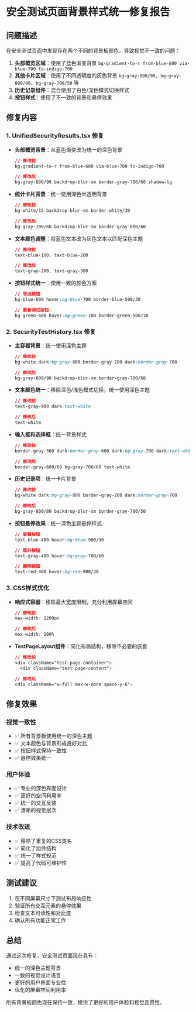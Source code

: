 # 安全测试页面背景样式统一修复报告

## 问题描述
在安全测试页面中发现存在两个不同的背景板颜色，导致视觉不一致的问题：

1. **头部概览区域**：使用了蓝色渐变背景 `bg-gradient-to-r from-blue-600 via-blue-700 to-indigo-700`
2. **其他卡片区域**：使用了不同透明度的灰色背景 `bg-gray-800/90`、`bg-gray-800/80`、`bg-gray-700/50` 等
3. **历史记录组件**：混合使用了白色/深色模式切换样式
4. **按钮样式**：使用了不一致的背景和悬停效果

## 修复内容

### 1. UnifiedSecurityResults.tsx 修复
- **头部概览背景**：从蓝色渐变改为统一的深色背景
  ```css
  // 修改前
  bg-gradient-to-r from-blue-600 via-blue-700 to-indigo-700
  
  // 修改后
  bg-gray-800/90 backdrop-blur-sm border-gray-700/60 shadow-lg
  ```

- **统计卡片背景**：统一使用深色半透明背景
  ```css
  // 修改前
  bg-white/15 backdrop-blur-sm border-white/30
  
  // 修改后
  bg-gray-700/60 backdrop-blur-sm border-gray-600/60
  ```

- **文本颜色调整**：将蓝色文本改为灰色文本以匹配深色主题
  ```css
  // 修改前
  text-blue-100, text-blue-200
  
  // 修改后
  text-gray-200, text-gray-300
  ```

- **按钮样式统一**：使用一致的颜色方案
  ```css
  // 导出按钮
  bg-blue-600 hover:bg-blue-700 border-blue-500/30
  
  // 重新测试按钮
  bg-green-600 hover:bg-green-700 border-green-500/30
  ```

### 2. SecurityTestHistory.tsx 修复
- **主容器背景**：统一使用深色主题
  ```css
  // 修改前
  bg-white dark:bg-gray-800 border-gray-200 dark:border-gray-700
  
  // 修改后
  bg-gray-800/90 backdrop-blur-sm border-gray-700/60
  ```

- **文本颜色统一**：移除深色/浅色模式切换，统一使用深色主题
  ```css
  // 修改前
  text-gray-900 dark:text-white
  
  // 修改后
  text-white
  ```

- **输入框和选择框**：统一背景样式
  ```css
  // 修改前
  border-gray-300 dark:border-gray-600 dark:bg-gray-700 dark:text-white
  
  // 修改后
  border-gray-600/60 bg-gray-700/60 text-white
  ```

- **历史记录项**：统一卡片背景
  ```css
  // 修改前
  bg-white dark:bg-gray-800 border-gray-200 dark:border-gray-700
  
  // 修改后
  bg-gray-800/80 backdrop-blur-sm border-gray-700/50
  ```

- **按钮悬停效果**：统一深色主题悬停样式
  ```css
  // 查看按钮
  text-blue-400 hover:bg-blue-900/30
  
  // 展开按钮
  text-gray-400 hover:bg-gray-700/60
  
  // 删除按钮
  text-red-400 hover:bg-red-900/30
  ```

### 3. CSS样式优化
- **响应式容器**：移除最大宽度限制，充分利用屏幕空间
  ```css
  // 修改前
  max-width: 1200px
  
  // 修改后
  max-width: 100%
  ```

- **TestPageLayout组件**：简化布局结构，移除不必要的嵌套
  ```css
  // 修改前
  <div className="test-page-container">
    <div className="test-page-content">
  
  // 修改后
  <div className="w-full max-w-none space-y-6">
  ```

## 修复效果

### 视觉一致性
- ✅ 所有背景板使用统一的深色主题
- ✅ 文本颜色与背景形成良好对比
- ✅ 按钮样式保持一致性
- ✅ 悬停效果统一

### 用户体验
- ✅ 专业的深色界面设计
- ✅ 更好的空间利用率
- ✅ 统一的交互反馈
- ✅ 清晰的视觉层次

### 技术改进
- ✅ 移除了重复的CSS类名
- ✅ 简化了组件结构
- ✅ 统一了样式规范
- ✅ 提高了代码可维护性

## 测试建议
1. 在不同屏幕尺寸下测试布局响应性
2. 验证所有交互元素的悬停效果
3. 检查文本可读性和对比度
4. 确认所有功能正常工作

## 总结
通过这次修复，安全测试页面现在具有：
- 统一的深色主题背景
- 一致的视觉设计语言
- 更好的用户界面专业性
- 优化的屏幕空间利用率

所有背景板颜色现在保持一致，提供了更好的用户体验和视觉连贯性。
